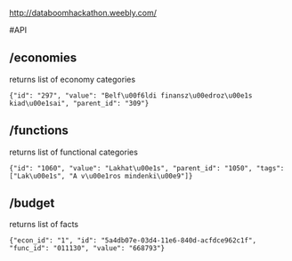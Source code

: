 
http://databoomhackathon.weebly.com/

#API

## /economies
returns list of economy categories

    {"id": "297", "value": "Belf\u00f6ldi finansz\u00edroz\u00e1s kiad\u00e1sai", "parent_id": "309"}


## /functions
returns list of functional categories

    {"id": "1060", "value": "Lakhat\u00e1s", "parent_id": "1050", "tags": ["Lak\u00e1s", "A v\u00e1ros mindenki\u00e9"]}

## /budget
returns list of facts

    {"econ_id": "1", "id": "5a4db07e-03d4-11e6-840d-acfdce962c1f", "func_id": "011130", "value": "668793"}